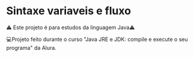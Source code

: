 # Sintaxe variaveis e fluxo

:warning: Este projeto é para estudos da linguagem Java:warning:

:computer:Projeto feito durante o curso "Java JRE e JDK: compile e execute o seu programa" da Alura.
